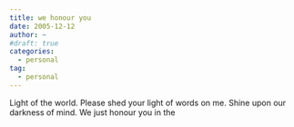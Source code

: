 ```yaml
---
title: we honour you
date: 2005-12-12
author: ~
#draft: true
categories:
  - personal
tag:
  - personal
---
```




Light of the world.
Please shed your light of words on me.
Shine upon our darkness of mind.
We just honour you in the 



